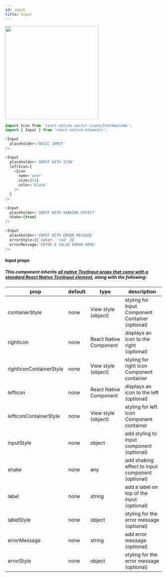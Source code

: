 ```yaml
---
id: input
title: Input
---
```


<img src="/react-native-elements/img/input.png" width="300"/>

```js
import Icon from 'react-native-vector-icons/FontAwesome';
import { Input } from 'react-native-elements';

<Input
  placeholder='BASIC INPUT'
/>

<Input
  placeholder='INPUT WITH ICON'
  leftIcon={
    <Icon
      name='user'
      size={24}
      color='black'
    />
  }
/>

<Input
  placeholder='INPUT WITH SHAKING EFFECT'
  shake={true}
/>

<Input
  placeholder='INPUT WITH ERROR MESSAGE'
  errorStyle={{ color: 'red' }}
  errorMessage='ENTER A VALID ERROR HERE'
/>
```

#### Input props

##### This component inherits [all native TextInput props that come with a standard React Native TextInput element](https://facebook.github.io/react-native/docs/textinput.html), along with the following:

| prop                    | default | type                   | description                                      |
| ----------------------- | ------- | ---------------------- | ------------------------------------------------ |
| containerStyle          | none    | View style (object)    | styling for Input Component Container (optional) |
| rightIcon               | none    | React Native Component | displays an icon to the right (optional)         |
| rightIconContainerStyle | none    | View style (object)    | styling for right Icon Component container       |
| leftIcon                | none    | React Native Component | displays an icon to the left (optional)          |
| leftIconContainerStyle  | none    | View style (object)    | styling for left Icon Component container        |
| inputStyle              | none    | object                 | add styling to input component (optional)        |
| shake                   | none    | any                    | add shaking effect to input component (optional) |
| label                   | none    | string                 | add a label on top of the input (optional)       |
| labelStyle              | none    | object                 | styling for the error message (optional)         |
| errorMessage            | none    | string                 | add error message (optional)                     |
| errorStyle              | none    | object                 | styling for the error message (optional)         |
